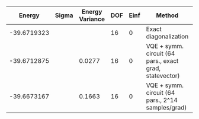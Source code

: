 | Energy      | Sigma | Energy Variance | DOF | Einf | Method                                                  | Reference |
|-------------|-------|-----------------|-----|------|---------------------------------------------------------|-----------|
| -39.6719323 |       |                 | 16  | 0    | Exact diagonalization                                   | [code](https://github.com/varbench/methods/blob/main/scripts/J1J2/square_16_P_0.2/ed_netket.sh) |
| -39.6712875 |       | 0.0277          | 16  | 0    | VQE + symm. circuit (64 pars., exact grad, statevector) | [code](https://github.com/varbench/methods/blob/main/scripts/J1J2/square_16_P_0.2/vqe.sh)|
| -39.6673167 |       | 0.1663          | 16  | 0    | VQE + symm. circuit (64 pars., 2^14 samples/grad)       | [code](https://github.com/varbench/methods/blob/main/scripts/J1J2/square_16_P_0.2/vqe_noisy.sh) |
